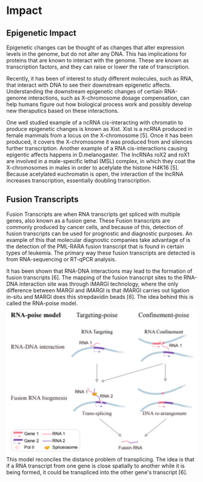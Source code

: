 # Impact
## Epigenetic Impact

Epigenetic changes can be thought of as changes that alter expression levels in the genome, but do not alter any DNA. This has implications for proteins that are known to interact with the genome. These are known as transcription factors, and they can raise or lower the rate of transcription. 

Recently, it has been of interest to study different molecules, such as RNA, that interact with DNA to see their downstream epigenetic affects. Understanding the downstream epigenetic changes of certiain RNA-genome interactions, such as X-chromosome dosage compensation, can help humans figure out how biological process work and possibly develop new theraputics based on these interactions. 

One well studied example of a ncRNA cis-interacting with chromatin to produce epigenetic changes is known as Xist. Xist is a ncRNA produced in female mammals from a locus on the X-chromosome [5]. Once it has been produced, it covers the X-chromosome it was produced from and silences further transcription. Another example of a RNA cis-interactions causing epigentic affects happens in D.melanogaster. The lncRNAs roX2 and roX1 are involved in a male-specific lethal (MSL) complex, in which they coat the X-chromosomes in males in order to acetylate the histone H4K16 [5]. Because acetylated euchromatin is open, the interaction of the lncRNA increases transcription, essentially doubling transcription. 

## Fusion Transcripts

Fusion Transcripts are when RNA transcripts get spliced with multiple genes, also known as a fusion gene. These Fusion transcripts are commonly produced by cancer cells, and because of this, detection of fusion transcripts can be used for prognostic and diagnostic purposes. An example of this that molecular diagnostic companies take advantage of is the detection of the PML-RARA fusion transcript that is found in certain types of leukemia. The primary way these fusion transcripts are detected is from RNA-sequencing or RT-qPCR analysis.

It has been shown that RNA-DNA interactions may lead to the formation of fusion transcripts [6]. The mapping of the fusion transcript sites to the RNA-DNA interaction site was through iMARGI technology, where the only difference between MARGI and iMARGI is that iMARGI carries out ligation in-situ and MARGI does this strepdavidin beads [6]. The idea behind this is called the RNA-poise model. ![RNA-Poise model](./poise.jpg "Figure from “Genome-Wide Colocalization of RNA–DNA Interactions and Fusion RNA Pairs.” paper")
This model reconciles the distance problem of transplicing. The idea is that if a RNA transcript from one gene is close spatially to another while it is being formed, it could be transpliced into the other gene's transcript [6]. 


